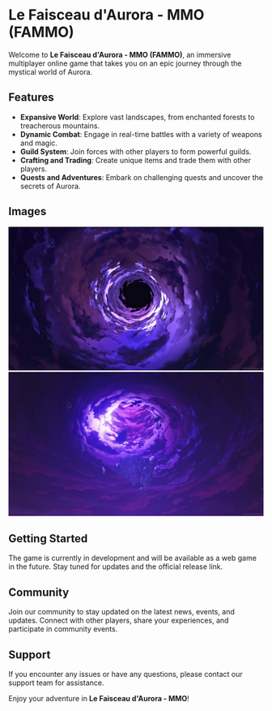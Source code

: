 # Le Faisceau d'Aurora - MMO (FAMMO)

Welcome to **Le Faisceau d'Aurora - MMO (FAMMO)**, an immersive multiplayer online game that takes you on an epic journey through the mystical world of Aurora.

## Features

- **Expansive World**: Explore vast landscapes, from enchanted forests to treacherous mountains.
- **Dynamic Combat**: Engage in real-time battles with a variety of weapons and magic.
- **Guild System**: Join forces with other players to form powerful guilds.
- **Crafting and Trading**: Create unique items and trade them with other players.
- **Quests and Adventures**: Embark on challenging quests and uncover the secrets of Aurora.

## Images

![Wallpaper](./public/img/wallpaper.jpg)
![Wallpaper2](./public/img/wallpaper2.jpg)

## Getting Started

The game is currently in development and will be available as a web game in the future. Stay tuned for updates and the official release link.

## Community

Join our community to stay updated on the latest news, events, and updates. Connect with other players, share your experiences, and participate in community events.

## Support

If you encounter any issues or have any questions, please contact our support team for assistance.

Enjoy your adventure in **Le Faisceau d'Aurora - MMO**!

